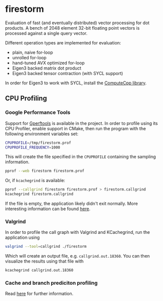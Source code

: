 # firestorm

Evaluation of fast (and eventually distributed) vector processing for dot products.
A bench of 2048 element 32-bit floating point vectors is processed against a single
query vector.

Different operation types are implemented for evaluation:

- plain, naive for-loop
- unrolled for-loop
- hand-tuned AVX optimized for-loop
- Eigen3 backed matrix dot product
- Eigen3 backed tensor contraction (with SYCL support)

In order for Eigen3 to work with SYCL, install the [ComputeCpp library](https://www.codeplay.com/products/computesuite/computecpp).

## CPU Profiling

### Google Performance Tools

Support for [Gperftools](https://github.com/gperftools/gperftools) is available in the project. In order
to profile using its CPU Profiler, enable support in CMake,
then run the program with the following environment variables set:

```bash
CPUPROFILE=/tmp/firestorm.prof
CPUPROFILE_FREQUENCY=1000
```

This will create the file specified in the `CPUPROFILE` containing
the sampling information.

```bash
pprof --web firestorm firestorm.prof
```

Or, if `kcachegrind` is available:

```bash
pprof --callgrind firestorm firestorm.prof > firestorm.callgrind
kcachegrind firestorm.callgrind
```

If the file is empty, the application likely didn't exit normally.
More interesting information can be found [here](http://gernotklingler.com/blog/gprof-valgrind-gperftools-evaluation-tools-application-level-cpu-profiling-linux/).

### Valgrind

In order to profile the call graph with Valgrind and KCachegrind,
run the application using

```bash
valgrind --tool=callgrind ./firestorm
```

Which will create an output file, e.g. `callgrind.out.18360`.
You can then visualize the results using that file with

```bash
kcachegrind callgrind.out.18360
```

### Cache and branch prediciton profiling

Read [here](http://valgrind.org/docs/manual/cg-manual.html) for further information.